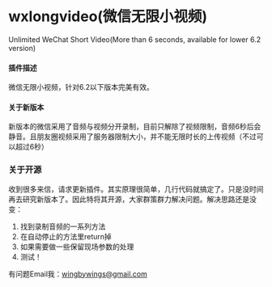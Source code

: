 # wxlongvideo(微信无限小视频)
Unlimited WeChat Short Video(More than 6 seconds, available for lower 6.2 version)

#### 插件描述
微信无限小视频，针对6.2以下版本完美有效。

#### 关于新版本
新版本的微信采用了音频与视频分开录制，目前只解除了视频限制，音频6秒后会静音。且朋友圈视频采用了服务器限制大小，并不能无限时长的上传视频（不过可以超过6秒）

### 关于开源
收到很多来信，请求更新插件。其实原理很简单，几行代码就搞定了。只是没时间再去研究新版本了。因此特将其开源，大家群策群力解决问题。解决思路还是没变：

1. 找到录制音频的一系列方法
2. 在自动停止的方法里return掉
3. 如果需要做一些保留现场参数的处理
4. 测试！

有问题Email我：wingbywings@gmail.com
